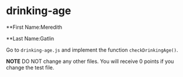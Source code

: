 # drinking-age

\*\*First Name:Meredith

\*\*Last Name:Gatlin

Go to `drinking-age.js` and implement the function `checkDrinkingAge()`.

**NOTE** DO NOT change any other files. You will receive 0 points if you change the test file.
